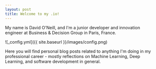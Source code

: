 ```yaml
---
layout: post
title: Welcome to my .io!
---
```


My name is David O'Neill, and I'm a junior developer and innovation engineer at Business & Decision Group in Paris, France.

![_config.yml]({{ site.baseurl }}/images/config.png)

Here you will find personal blog posts related to anything I'm doing in my professional career - mostly reflections on Machine Learning, Deep Learning, and software development in general.
